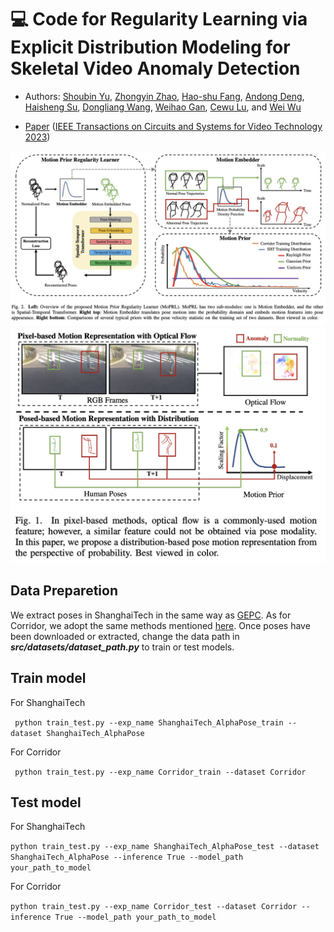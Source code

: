 # 💻 Code for Regularity Learning via Explicit Distribution Modeling for Skeletal Video Anomaly Detection

* Authors: [Shoubin Yu](https://yui010206.github.io/), [Zhongyin Zhao](https://github.com/ZZhongYin), 
[Hao-shu Fang](https://fang-haoshu.github.io/), [Andong Deng](https://dengandong.github.io/),
[Haisheng Su](https://scholar.google.com.hk/citations?user=OFrMZh8AAAAJ&hl=zh-CN), [Dongliang Wang](https://scholar.google.com.hk/citations?hl=zh-CN&user=gurERzcAAAAJ),
[Weihao Gan](https://scholar.google.com.hk/citations?hl=zh-CN&user=QIC0rCYAAAAJ), [Cewu Lu](https://www.mvig.org/), and [Wei Wu](https://scholar.google.com/citations?user=9RBxtd8AAAAJ&hl=en&oi=ao)

* [Paper](https://ieeexplore.ieee.org/abstract/document/10185076) ([IEEE Transactions on Circuits and Systems for Video Technology 2023](https://ieeexplore.ieee.org/xpl/RecentIssue.jsp?punumber=76))

<img src="./assets/fig1.png" alt="teaser image" width="800"/>

<img src="./assets/fig2.png" alt="teaser image" width="800"/>

## Data Preparetion

  We extract poses in ShanghaiTech in the same way as [GEPC](https://github.com/amirmk89/gepc). As for Corridor, we adopt the same methods mentioned [here](https://rodrigues-royston.github.io/Multi-timescale_Trajectory_Prediction/). Once poses have been downloaded or extracted, change the data path in ***src/datasets/dataset_path.py*** to train or test models.

## Train model
For ShanghaiTech

``` python train_test.py --exp_name ShanghaiTech_AlphaPose_train --dataset ShanghaiTech_AlphaPose```

For Corridor

``` python train_test.py --exp_name Corridor_train --dataset Corridor```

## Test model
For ShanghaiTech

``` python train_test.py --exp_name ShanghaiTech_AlphaPose_test --dataset ShanghaiTech_AlphaPose --inference True --model_path your_path_to_model ```

For Corridor

``` python train_test.py --exp_name Corridor_test --dataset Corridor --inference True --model_path your_path_to_model ```
